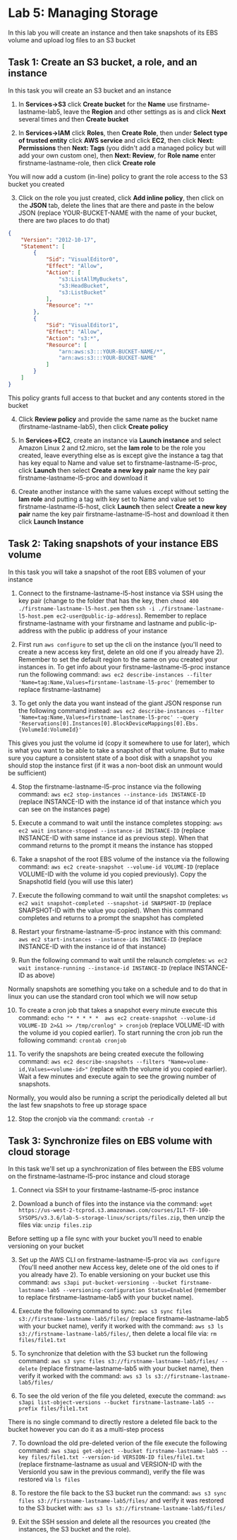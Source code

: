# Lab 5: Managing Storage
In this lab you will create an instance and then take snapshots of its EBS volume and upload log files to an S3 bucket

## Task 1: Create an S3 bucket, a role, and an instance
In this task you will create an S3 bucket and an instance

1. In **Services->S3** click **Create bucket** for the **Name** use firstname-lastname-lab5, leave the **Region** and other settings as is and click **Next** several times and then **Create bucket**

2. In **Services->IAM** click **Roles**, then **Create Role**, then under **Select type of trusted entity** click **AWS service** and click **EC2**, then click **Next: Permissions** then **Next: Tags** (you didn't add a managed policy but will add your own custom one), then **Next: Review**, for **Role name** enter firstname-lastname-role, then click **Create role**

You will now add a custom (in-line) policy to grant the role access to the S3 bucket you created

3. Click on the role you just created, click **Add inline policy**, then click on the **JSON** tab, delete the lines that are there and paste in the below JSON (replace YOUR-BUCKET-NAME with the name of your bucket, there are two places to do that)

```json
{
    "Version": "2012-10-17",
    "Statement": [
        {
            "Sid": "VisualEditor0",
            "Effect": "Allow",
            "Action": [
                "s3:ListAllMyBuckets",
                "s3:HeadBucket",
                "s3:ListBucket"
            ],
            "Resource": "*"
        },
        {
            "Sid": "VisualEditor1",
            "Effect": "Allow",
            "Action": "s3:*",
            "Resource": [
                "arn:aws:s3:::YOUR-BUCKET-NAME/*",
                "arn:aws:s3:::YOUR-BUCKET-NAME"
            ]
        }
    ]
}
```

This policy grants full access to that bucket and any contents stored in the bucket

4. Click **Review policy** and provide the same name as the bucket name (firstname-lastname-lab5), then click **Create policy**

5. In **Services->EC2**, create an instance via **Launch instance** and select Amazon Linux 2 and t2.micro, set the **Iam role** to be the role you created, leave everything else as is except give the instance a tag that has key equal to Name and value set to firstname-lastname-l5-proc, click **Launch** then select **Create a new key pair** name the key pair firstname-lastname-l5-proc and download it

6.  Create another instance with the same values except without setting the **Iam role** and putting a tag with key set to Name and value set to firstname-lastname-l5-host, click **Launch** then select **Create a new key pair** name the key pair firstname-lastname-l5-host and download it then click **Launch Instance**

## Task 2: Taking snapshots of your instance EBS volume
In this task you will take a snapshot of the root EBS volumen of your instance

1.  Connect to the firstname-lastname-l5-host instance via SSH using the key pair (change to the folder that has the key, then `chmod 400 ./firstname-lastname-l5-host.pem`  then `ssh -i ./firstname-lastname-l5-host.pem ec2-user@public-ip-address`).  Remember to replace firstname-lastname with your firstname and lastname and public-ip-address with the public ip address of your instance

2. First run `aws configure` to set up the cli on the instance (you'll need to create a new access key first, delete an old one if you already have 2). Remember to set the default region to the same on you created your instances in. To get info about your firstname-lastname-l5-proc instance run the following command: `aws ec2 describe-instances --filter 'Name=tag:Name,Values=firsntame-lastname-l5-proc'` (remember to replace firstname-lastname)

3. To get only the data you want instead of the giant JSON response run the following command instead: `aws ec2 describe-instances --filter 'Name=tag:Name,Values=firstname-lastname-l5-proc' --query 'Reservations[0].Instances[0].BlockDeviceMappings[0].Ebs.{VolumeId:VolumeId}'`

This gives you just the volume id (copy it somewhere to use for later), which is what you want to be able to take a snapshot of that volume.  But to make sure you capture a consistent state of a boot disk with a snapshot you should stop the instance first (if it was a non-boot disk an unmount would be sufficient)

4. Stop the firstname-lastname-l5-proc instance via the following command: `aws ec2 stop-instances --instance-ids INSTANCE-ID` (replace INSTANCE-ID with the instance id of that instance which you can see on the instances page)

5. Execute a command to wait until the instance completes stopping: `aws ec2 wait instance-stopped --instance-id INSTANCE-ID` (replace INSTANCE-ID with same instance id as previous step).  When that command returns to the prompt it means the instance has stopped

6. Take a snapshot of the root EBS volume of the instance via the following command: `aws ec2 create-snapshot --volume-id VOLUME-ID` (replace VOLUME-ID with the volume id you copied previously).  Copy the SnapshotId field (you will use this later)

7. Execute the following command to wait until the snapshot completes: `ws ec2 wait snapshot-completed --snapshot-id SNAPSHOT-ID` (replace SNAPSHOT-ID with the value you copied).  When this command completes and returns to a prompt the snapshot has completed

8. Restart your firstname-lastname-l5-proc instance with this command: `aws ec2 start-instances --instance-ids INSTANCE-ID` (replace INSTANCE-ID with the instance id of that instance)

9. Run the following command to wait until the relaunch completes: `ws ec2 wait instance-running --instance-id INSTANCE-ID` (replace INSTANCE-ID as above)

Normally snapshots are something you take on a schedule and to do that in linux you can use the standard cron tool which we will now setup

10. To create a cron job that takes a snapshot every minute execute this command: `echo "* * * * *  aws ec2 create-snapshot --volume-id VOLUME-ID 2>&1 >> /tmp/cronlog" > cronjob` (replace VOLUME-ID with the volume id you copied earlier).  To start running the cron job run the following command: `crontab cronjob`

11. To verify the snapshots are being created execute the following command: `aws ec2 describe-snapshots --filters "Name=volume-id,Values=<volume-id>"` (replace <volume-id> with the volume id you copied earlier).  Wait a few minutes and execute again to see the growing number of snapshots.

Normally, you would also be running a script the periodically deleted all but the last few snapshots to free up storage space

12. Stop the cronjob via the command: `crontab -r`

## Task 3: Synchronize files on EBS volume with cloud storage
In this task we'll set up a synchronization of files between the EBS volume on the firstname-lastname-l5-proc instance and cloud storage

1. Connect via SSH to your firstname-lastname-l5-proc instance

2. Download a bunch of files into the instance via the command: `wget https://us-west-2-tcprod.s3.amazonaws.com/courses/ILT-TF-100-SYSOPS/v3.3.6/lab-5-storage-linux/scripts/files.zip`, then unzip the files via: `unzip files.zip`

Before setting up a file sync with your bucket you'll need to enable versioning on your bucket

3. Set up the AWS CLI on firstname-lastname-l5-proc via `aws configure` (You'll need another new Access key, delete one of the old ones to if you already have 2).  To enable versioning on your bucket use this command: `aws s3api put-bucket-versioning --bucket firstname-lastname-lab5 --versioning-configuration Status=Enabled` (remember to replace firstname-lastname-lab5 with your bucket name).

4. Execute the following command to sync: `aws s3 sync files s3://firstname-lastname-lab5/files/` (replace firstname-lastname-lab5 with your bucket name), verify it worked with the command: `aws s3 ls s3://firstname-lastname-lab5/files/`, then delete a local file via: `rm files/file1.txt`

5. To synchronize that deletion with the S3 bucket run the following command: `aws s3 sync files s3://firstname-lastname-lab5/files/ --delete` (replace firstname-lastname-lab5 with your bucket name), then verify it worked with the command: `aws s3 ls s3://firstname-lastname-lab5/files/`

6. To see the old verion of the file you deleted, execute the command: `aws s3api list-object-versions --bucket firstname-lastname-lab5 --prefix files/file1.txt`

There is no single command to directly restore a deleted file back to the bucket however you can do it as a multi-step process

7. To download the old pre-deleted verion of the file execute the following command: `aws s3api get-object --bucket firstname-lastname-lab5 --key files/file1.txt --version-id VERSION-ID files/file1.txt` (replace firstname-lastname as usual and VERSION-ID with the VersionId you saw in the previous command), verify the file was restored via `ls files`

8. To restore the file back to the S3 bucket run the command: `aws s3 sync files s3://firstname-lastname-lab5/files/` and verify it was restored to the S3 bucket with: `aws s3 ls s3://firstname-lastname-lab5/files/`

9. Exit the SSH session and delete all the resources you created (the instances, the S3 bucket and the role).